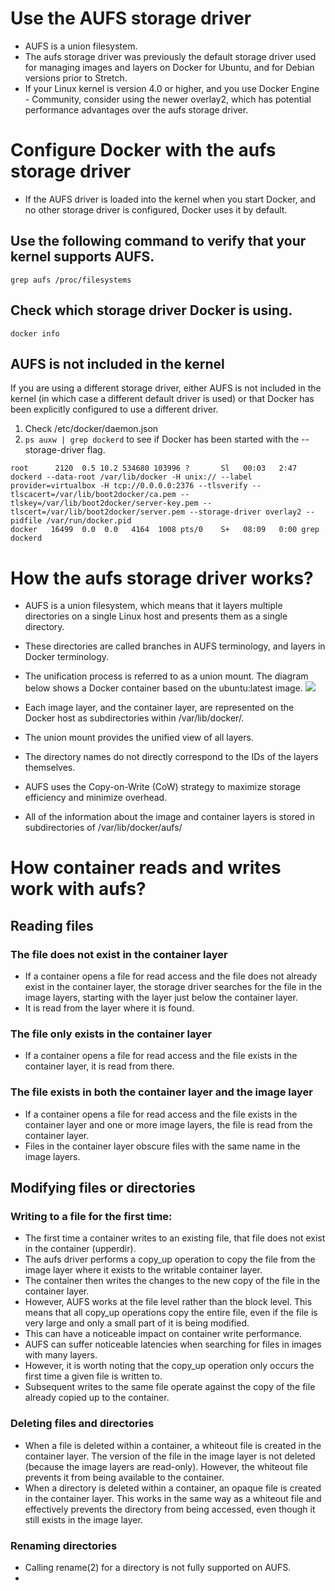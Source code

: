 # Use the AUFS storage driver
- AUFS is a union filesystem.
- The aufs storage driver was previously the default storage driver used for managing images and layers on Docker for Ubuntu, and for Debian versions prior to Stretch.
-  If your Linux kernel is version 4.0 or higher, and you use Docker Engine - Community, consider using the newer overlay2, which has potential performance advantages over the aufs storage driver.

# Configure Docker with the aufs storage driver
- If the AUFS driver is loaded into the kernel when you start Docker, and no other storage driver is configured, Docker uses it by default.
## Use the following command to verify that your kernel supports AUFS.
```
grep aufs /proc/filesystems
```
## Check which storage driver Docker is using.
```
docker info
```
## AUFS is not included in the kernel 
If you are using a different storage driver, either AUFS is not included in the kernel (in which case a different default driver is used) or that Docker has been explicitly configured to use a different driver.
1. Check /etc/docker/daemon.json
2. `ps auxw | grep dockerd` to see if Docker has been started with the --storage-driver flag.
```
root      2120  0.5 10.2 534680 103996 ?       Sl   00:03   2:47 dockerd --data-root /var/lib/docker -H unix:// --label provider=virtualbox -H tcp://0.0.0.0:2376 --tlsverify --tlscacert=/var/lib/boot2docker/ca.pem --tlskey=/var/lib/boot2docker/server-key.pem --tlscert=/var/lib/boot2docker/server.pem --storage-driver overlay2 --pidfile /var/run/docker.pid
docker   16499  0.0  0.0   4164  1008 pts/0    S+   08:09   0:00 grep dockerd
```
# How the aufs storage driver works?
- AUFS is a union filesystem, which means that it layers multiple directories on a single Linux host and presents them as a single directory.
- These directories are called branches in AUFS terminology, and layers in Docker terminology.
- The unification process is referred to as a union mount.
The diagram below shows a Docker container based on the ubuntu:latest image.
![](https://docs.docker.com/storage/storagedriver/images/aufs_layers.jpg)

- Each image layer, and the container layer, are represented on the Docker host as subdirectories within /var/lib/docker/. 
- The union mount provides the unified view of all layers. 
- The directory names do not directly correspond to the IDs of the layers themselves.
- AUFS uses the Copy-on-Write (CoW) strategy to maximize storage efficiency and minimize overhead.
- All of the information about the image and container layers is stored in subdirectories of /var/lib/docker/aufs/
# How container reads and writes work with aufs?
## Reading files
### The file does not exist in the container layer
- If a container opens a file for read access and the file does not already exist in the container layer, the storage driver searches for the file in the image layers, starting with the layer just below the container layer. 
- It is read from the layer where it is found.
### The file only exists in the container layer
- If a container opens a file for read access and the file exists in the container layer, it is read from there.
### The file exists in both the container layer and the image layer
- If a container opens a file for read access and the file exists in the container layer and one or more image layers, the file is read from the container layer.
-  Files in the container layer obscure files with the same name in the image layers.
## Modifying files or directories
### Writing to a file for the first time:
- The first time a container writes to an existing file, that file does not exist in the container (upperdir).
- The aufs driver performs a copy_up operation to copy the file from the image layer where it exists to the writable container layer.
- The container then writes the changes to the new copy of the file in the container layer.
- However, AUFS works at the file level rather than the block level. This means that all copy_up operations copy the entire file, even if the file is very large and only a small part of it is being modified.
- This can have a noticeable impact on container write performance. 
- AUFS can suffer noticeable latencies when searching for files in images with many layers.
- However, it is worth noting that the copy_up operation only occurs the first time a given file is written to. 
- Subsequent writes to the same file operate against the copy of the file already copied up to the container.
### Deleting files and directories
- When a file is deleted within a container, a whiteout file is created in the container layer. The version of the file in the image layer is not deleted (because the image layers are read-only). However, the whiteout file prevents it from being available to the container.
- When a directory is deleted within a container, an opaque file is created in the container layer. This works in the same way as a whiteout file and effectively prevents the directory from being accessed, even though it still exists in the image layer.
### Renaming directories
- Calling rename(2) for a directory is not fully supported on AUFS. 
- 